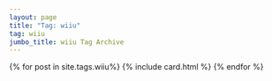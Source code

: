```yaml
---
layout: page
title: "Tag: wiiu"
tag: wiiu
jumbo_title: wiiu Tag Archive
---
```

<div class="row">
{% for post in site.tags.wiiu%}
{% include card.html %}
{% endfor %}
</div>